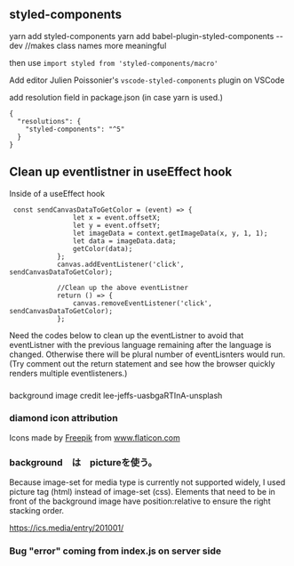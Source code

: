 ## styled-components

yarn add styled-components
yarn add babel-plugin-styled-components --dev //makes class names more meaningful

then use `import styled from 'styled-components/macro'`

Add editor Julien Poissonier's `vscode-styled-components` plugin on VSCode

add resolution field in package.json (in case yarn is used.)

```
{
  "resolutions": {
    "styled-components": "^5"
  }
}
```

## Clean up eventlistner in useEffect hook

Inside of a useEffect hook

```
 const sendCanvasDataToGetColor = (event) => {
                let x = event.offsetX;
                let y = event.offsetY;
                let imageData = context.getImageData(x, y, 1, 1);
                let data = imageData.data;
                getColor(data);
            };
            canvas.addEventListener('click', sendCanvasDataToGetColor);

            //Clean up the above eventListner
            return () => {
                canvas.removeEventListener('click', sendCanvasDataToGetColor);
            };
```

Need the codes below to clean up the eventListner to avoid that eventListner with the previous language remaining after the language is changed. Otherwise there will be plural number of eventLisnters would run.
(Try comment out the return statement and see how the browser quickly renders multiple eventlisteners.)

###

background image credit
lee-jeffs-uasbgaRTInA-unsplash

### diamond icon attribution

 <div>Icons made by <a href="https://www.freepik.com" title="Freepik">Freepik</a> from <a href="https://www.flaticon.com/" title="Flaticon">www.flaticon.com</a></div>


### background　は　pictureを使う。
Because image-set for media type is currently not supported widely, I used picture tag (html) instead of image-set (css). 
Elements that need to be in front of the background image have position:relative to ensure the right stacking order.
   
https://ics.media/entry/201001/

### Bug "error" coming from index.js on server side
